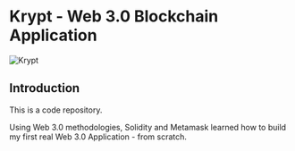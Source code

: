 # Krypt - Web 3.0 Blockchain Application
![Krypt](https://i.ibb.co/DVF4tNW/image.png)

## Introduction
This is a code repository.

Using Web 3.0 methodologies, Solidity and Metamask learned how to build my first real Web 3.0 Application - from scratch.




